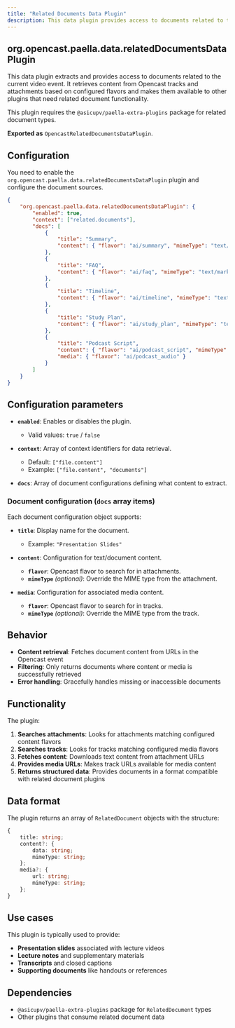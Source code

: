 ```yaml
---
title: "Related Documents Data Plugin"
description: This data plugin provides access to documents related to the video event from Opencast tracks and attachments.
---
```


## org.opencast.paella.data.relatedDocumentsDataPlugin

This data plugin extracts and provides access to documents related to the current video event. It retrieves content from Opencast tracks and attachments based on configured flavors and makes them available to other plugins that need related document functionality.

This plugin requires the `@asicupv/paella-extra-plugins` package for related document types.

**Exported as** `OpencastRelatedDocumentsDataPlugin`.

## Configuration

You need to enable the `org.opencast.paella.data.relatedDocumentsDataPlugin` plugin and configure the document sources.

```json
{
    "org.opencast.paella.data.relatedDocumentsDataPlugin": {
        "enabled": true,
        "context": ["related.documents"],
        "docs": [
            {
                "title": "Summary",
                "content": { "flavor": "ai/summary", "mimeType": "text/markdown" }
            },
            {
                "title": "FAQ",
                "content": { "flavor": "ai/faq", "mimeType": "text/markdown" }
            },
            {
                "title": "Timeline",
                "content": { "flavor": "ai/timeline", "mimeType": "text/markdown" }
            },
            {
                "title": "Study Plan",
                "content": { "flavor": "ai/study_plan", "mimeType": "text/markdown" }
            },
            {
                "title": "Podcast Script",
                "content": { "flavor": "ai/podcast_script", "mimeType": "text/markdown" },
                "media": { "flavor": "ai/podcast_audio" }
            }
        ]
    }   
}
```

## Configuration parameters

- **`enabled`**: Enables or disables the plugin.
  - Valid values: `true` / `false`

- **`context`**: Array of context identifiers for data retrieval.
  - Default: `["file.content"]`
  - Example: `["file.content", "documents"]`

- **`docs`**: Array of document configurations defining what content to extract.

### Document configuration (`docs` array items)

Each document configuration object supports:

- **`title`**: Display name for the document.
  - Example: `"Presentation Slides"`

- **`content`**: Configuration for text/document content.
  - **`flavor`**: Opencast flavor to search for in attachments.
  - **`mimeType`** _(optional)_: Override the MIME type from the attachment.

- **`media`**: Configuration for associated media content.
  - **`flavor`**: Opencast flavor to search for in tracks.
  - **`mimeType`** _(optional)_: Override the MIME type from the track.

## Behavior

- **Content retrieval**: Fetches document content from URLs in the Opencast event
- **Filtering**: Only returns documents where content or media is successfully retrieved
- **Error handling**: Gracefully handles missing or inaccessible documents

## Functionality

The plugin:

1. **Searches attachments**: Looks for attachments matching configured content flavors
2. **Searches tracks**: Looks for tracks matching configured media flavors
3. **Fetches content**: Downloads text content from attachment URLs
4. **Provides media URLs**: Makes track URLs available for media content
5. **Returns structured data**: Provides documents in a format compatible with related document plugins

## Data format

The plugin returns an array of `RelatedDocument` objects with the structure:

```typescript
{
    title: string;
    content?: {
        data: string;
        mimeType: string;
    };
    media?: {
        url: string;
        mimeType: string;
    };
}
```

## Use cases

This plugin is typically used to provide:

- **Presentation slides** associated with lecture videos
- **Lecture notes** and supplementary materials
- **Transcripts** and closed captions
- **Supporting documents** like handouts or references

## Dependencies

- `@asicupv/paella-extra-plugins` package for `RelatedDocument` types
- Other plugins that consume related document data
